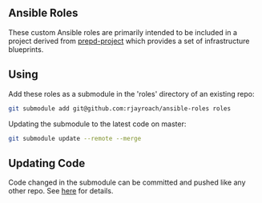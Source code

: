 ## Ansible Roles

These custom Ansible roles are primarily intended to be included in a project derived from
[prepd-project](https://github.com/rjayroach/prepd-project/) which provides a set of infrastructure blueprints.

## Using

Add these roles as a submodule in the 'roles' directory of an existing repo:

```bash
git submodule add git@github.com:rjayroach/ansible-roles roles
```

Updating the submodule to the latest code on master:

```bash
git submodule update --remote --merge
```

## Updating Code

Code changed in the submodule can be committed and pushed like any other repo. See 
[here](https://chrisjean.com/git-submodules-adding-using-removing-and-updating) for details.
